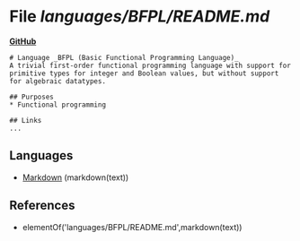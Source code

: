 # File _languages/BFPL/README.md_
**[GitHub](https://github.com/softlang/yas/blob/master/languages/BFPL/README.md)**
```
# Language _BFPL (Basic Functional Programming Language)_
A trivial first-order functional programming language with support for primitive types for integer and Boolean values, but without support for algebraic datatypes.

## Purposes
* Functional programming

## Links
...
```

## Languages
* [Markdown](../languages/Markdown.md) (markdown(text))

## References
* elementOf('languages/BFPL/README.md',markdown(text))
